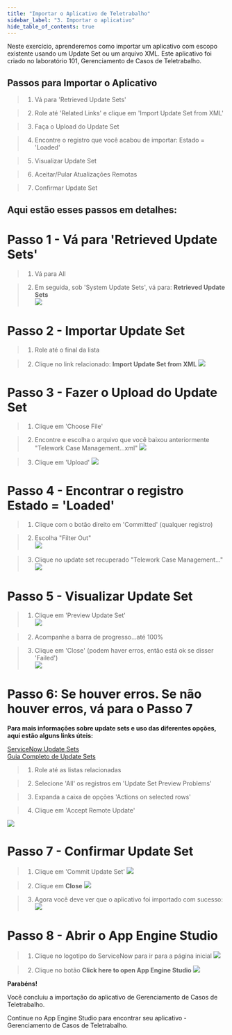 ```yaml
---
title: "Importar o Aplicativo de Teletrabalho" 
sidebar_label: "3. Importar o aplicativo"
hide_table_of_contents: true
---
```



Neste exercício, aprenderemos como importar um aplicativo com escopo existente usando um Update Set ou um arquivo XML. Este aplicativo foi criado no laboratório 101, Gerenciamento de Casos de Teletrabalho.


## Passos para Importar o Aplicativo  

>1. Vá para 'Retrieved Update Sets'  

>2. Role até 'Related Links' e clique em 'Import Update Set from XML'  

>3. Faça o Upload do Update Set  

>4. Encontre o registro que você acabou de importar: Estado = 'Loaded'  

>5. Visualizar Update Set  

>6. Aceitar/Pular Atualizações Remotas  

>7. Confirmar Update Set  
    
## Aqui estão esses passos em detalhes: 

# Passo 1 - Vá para 'Retrieved Update Sets'  

>1. Vá para All  

>2. Em seguida, sob 'System Update Sets', vá para: **Retrieved Update Sets**  
![](./images/Step%201.png)  


# Passo 2 - Importar Update Set

>1. Role até o final da lista

>2. Clique no link relacionado: **Import Update Set from XML**
![](./images/Step%202.png)  


# Passo 3 - Fazer o Upload do Update Set  

>1. Clique em 'Choose File'

>2. Encontre e escolha o arquivo que você baixou anteriormente "Telework Case Management...xml"
![](./images/Step%203_Choose_Telework.png)  


>3. Clique em 'Upload'
![](./images/Step%203.png)  


# Passo 4 - Encontrar o registro Estado = 'Loaded'

>1. Clique com o botão direito em 'Committed' (qualquer registro)

>2. Escolha "Filter Out"  
![](./images/Step%204.png)  

>3. Clique no update set recuperado "Telework Case Management..."  
![](./images/Step%205.png)  


# Passo 5 - Visualizar Update Set  

>1. Clique em 'Preview Update Set'  
![](./images/Step%206.png)  

>2. Acompanhe a barra de progresso...até 100%

>3. Clique em 'Close' (podem haver erros, então está ok se disser 'Failed')  
![](./images/Step%207.png)  


# Passo 6: Se houver erros. Se não houver erros, vá para o Passo 7  

**Para mais informações sobre update sets e uso das diferentes opções, aqui estão alguns links úteis:**

[ServiceNow Update Sets](https://docs.servicenow.com/bundle/vancouver-application-development/page/build/system-update-sets/concept/system-update-sets.html)  
[Guia Completo de Update Sets](https://www.servicenowelite.com/blog/2016/8/7/update-sets)  

>1. Role até as listas relacionadas

>2. Selecione 'All' os registros em 'Update Set Preview Problems'

>3. Expanda a caixa de opções 'Actions on selected rows'

>4. Clique em 'Accept Remote Update'

![](./images/Step_08_New.png)



# Passo 7 - Confirmar Update Set    

>1. Clique em 'Commit Update Set'
![](./images/Step%209.png)  


>2. Clique em **Close**
![](./images/Step_10_Close_Commit_UpdateSet.png)  


>3. Agora você deve ver que o aplicativo foi importado com sucesso:  
![](./images/Step%2010.png)  


# Passo 8 - Abrir o App Engine Studio    

>1. Clique no logotipo do ServiceNow para ir para a página inicial
![](./images/Step_11_Click_on_ServiceNow_logo.png)  

>2. Clique no botão **Click here to open App Engine Studio**
![](./images/Step_12_Click_on_Open_Studio.png)  


**Parabéns!**

Você concluiu a importação do aplicativo de Gerenciamento de Casos de Teletrabalho.

Continue no App Engine Studio para encontrar seu aplicativo - Gerenciamento de Casos de Teletrabalho.
